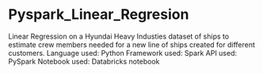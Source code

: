 # Pyspark_Linear_Regresion
Linear Regression on a Hyundai Heavy Industies dataset of ships to estimate crew members needed for a new line of ships created for different customers.
Language used: Python
Framework used: Spark
API used: PySpark
Notebook used: Databricks notebook
